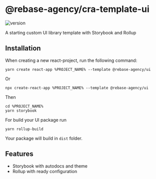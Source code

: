 # @rebase-agency/cra-template-ui

![version](https://img.shields.io/npm/v/@rebase-agency/cra-template-ui)

A starting custom UI library template with Storybook and Rollup

## Installation

When creating a new react-project, run the following command:

```shell
yarn create react-app %PROJECT_NAME% --template @rebase-agency/ui
```

Or

```shell
npx create-react-app %PROJECT_NAME% --template @rebase-agency/ui
```

Then

```shell
cd %PROJECT_NAME%
yarn storybook
```

For build your UI package run
```shell
yarn rollup-build
```

Your package will build in `dist` folder.

## Features
- Storybook with autodocs and theme
- Rollup with ready configuration
